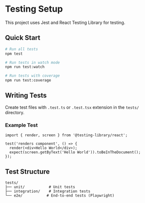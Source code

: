 # Testing Setup

This project uses Jest and React Testing Library for testing.

## Quick Start

```bash
# Run all tests
npm test

# Run tests in watch mode
npm run test:watch

# Run tests with coverage
npm run test:coverage
```

## Writing Tests

Create test files with `.test.ts` or `.test.tsx` extension in the `tests/` directory.

### Example Test

```tsx
import { render, screen } from '@testing-library/react';

test('renders component', () => {
  render(<div>Hello World</div>);
  expect(screen.getByText('Hello World')).toBeInTheDocument();
});
```

## Test Structure

```
tests/
├── unit/           # Unit tests
├── integration/    # Integration tests
└── e2e/           # End-to-end tests (Playwright)
```
